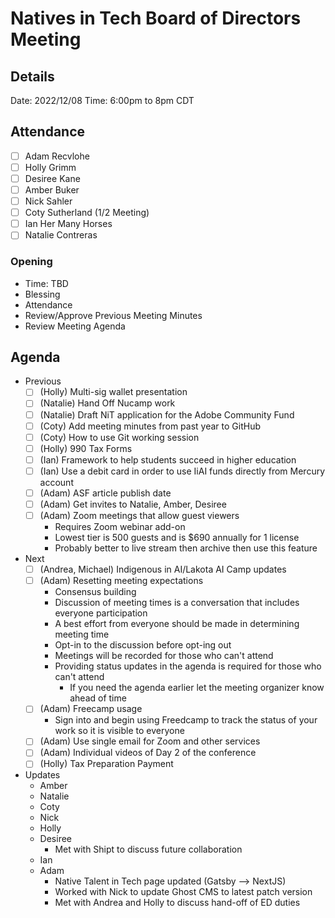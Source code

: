 # Natives in Tech Board of Directors Meeting

## Details

Date: 2022/12/08
Time: 6:00pm to 8pm CDT

## Attendance

- [ ] Adam Recvlohe
- [ ] Holly Grimm
- [ ] Desiree Kane
- [ ] Amber Buker
- [ ] Nick Sahler
- [ ] Coty Sutherland (1/2 Meeting)
- [ ] Ian Her Many Horses
- [ ] Natalie Contreras

### Opening

- Time: TBD
- Blessing
- Attendance
- Review/Approve Previous Meeting Minutes
- Review Meeting Agenda

## Agenda

- Previous
  - [ ] (Holly) Multi-sig wallet presentation
  - [ ] (Natalie) Hand Off Nucamp work
  - [ ] (Natalie) Draft NiT application for the Adobe Community Fund
  - [ ] (Coty) Add meeting minutes from past year to GitHub
  - [ ] (Coty) How to use Git working session
  - [ ] (Holly) 990 Tax Forms
  - [ ] (Ian) Framework to help students succeed in higher education
  - [ ] (Ian) Use a debit card in order to use IiAI funds directly from Mercury account
  - [ ] (Adam) ASF article publish date
  - [ ] (Adam) Get invites to Natalie, Amber, Desiree
  - [ ] (Adam) Zoom meetings that allow guest viewers
    - Requires Zoom webinar add-on
    - Lowest tier is 500 guests and is $690 annually for 1 license
    - Probably better to live stream then archive then use this feature
- Next
  - [ ] (Andrea, Michael) Indigenous in AI/Lakota AI Camp updates
  - [ ] (Adam) Resetting meeting expectations
    - Consensus building
    - Discussion of meeting times is a conversation that includes everyone participation
    - A best effort from everyone should be made in determining meeting time
    - Opt-in to the discussion before opt-ing out
    - Meetings will be recorded for those who can't attend
    - Providing status updates in the agenda is required for those who can't attend
      - If you need the agenda earlier let the meeting organizer know ahead of time
  - [ ] (Adam) Freecamp usage
    - Sign into and begin using Freedcamp to track the status of your work so it is visible to everyone
  - [ ] (Adam) Use single email for Zoom and other services
  - [ ] (Adam) Individual videos of Day 2 of the conference
  - [ ] (Holly) Tax Preparation Payment
- Updates
  - Amber
  - Natalie
  - Coty
  - Nick
  - Holly
  - Desiree
    - Met with Shipt to discuss future collaboration
  - Ian
  - Adam
    - Native Talent in Tech page updated (Gatsby --> NextJS)
    - Worked with Nick to update Ghost CMS to latest patch version
    - Met with Andrea and Holly to discuss hand-off of ED duties
